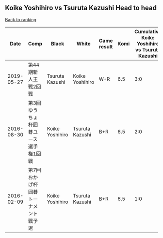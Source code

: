 ## Koike Yoshihiro vs Tsuruta Kazushi Head to head

[Back to ranking](../../index.md)




| **Date** | **Comp** | **Black** | **White** | **Game result** | **Komi** | **Cumulative Koike Yoshihiro vs Tsuruta Kazushi** | **Koike Yoshihiro streak** | **Tsuruta Kazushi streak** | 
| --- | --- | --- | --- | --- | --- | --- | --- | --- |
| 2019-05-27 | 第44期新人王戦2回戦 | Tsuruta Kazushi | Koike Yoshihiro | W+R | 6.5 | 3:0 | 3 | 0 | 
| 2016-08-30 | 第3回ゆうちょ杯囲碁ユース選手権1回戦 | Koike Yoshihiro | Tsuruta Kazushi | B+R | 6.5 | 2:0 | 2 | 0 | 
| 2016-02-09 | 第7回おかげ杯囲碁トーナメント戦予選 | Koike Yoshihiro | Tsuruta Kazushi | B+R | 6.5 | 1:0 | 1 | 0 |




